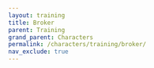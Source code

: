 ```yaml
---
layout: training
title: Broker
parent: Training
grand_parent: Characters
permalink: /characters/training/broker/
nav_exclude: true
---
```

